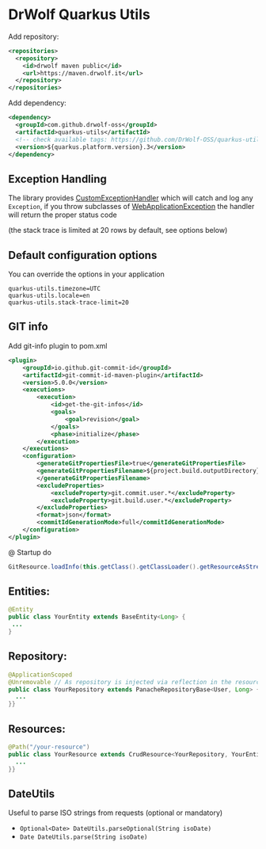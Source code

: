 # DrWolf Quarkus Utils

Add repository:

```xml
<repositories>
  <repository>
    <id>drwolf maven public</id>
    <url>https://maven.drwolf.it</url>
  </repository>
</repositories>
```

Add dependency:
```xml
<dependency>
  <groupId>com.github.drwolf-oss</groupId>
  <artifactId>quarkus-utils</artifactId>
  <!-- check available tags: https://github.com/DrWolf-OSS/quarkus-utils/tags -->
  <version>${quarkus.platform.version}.3</version> 
</dependency>
```

## Exception Handling

The library provides
[CustomExceptionHandler](https://github.com/DrWolf-OSS/quarkus-utils/blob/main/src/main/java/it/drwolf/base/utils/CustomExceptionHandler.java) 
which will catch and log any `Exception`, if you throw subclasses of [WebApplicationException](https://docs.oracle.com/javaee/7/api/javax/ws/rs/package-tree.html) the handler will return the proper status code

(the stack trace is limited at 20 rows by default, see options below)

## Default configuration options 
You can override the options in your application
```
quarkus-utils.timezone=UTC
quarkus-utils.locale=en
quarkus-utils.stack-trace-limit=20
```

## GIT info

Add git-info plugin to pom.xml

```xml
<plugin>
    <groupId>io.github.git-commit-id</groupId>
    <artifactId>git-commit-id-maven-plugin</artifactId>
    <version>5.0.0</version>
    <executions>
        <execution>
            <id>get-the-git-infos</id>
            <goals>
                <goal>revision</goal>
            </goals>
            <phase>initialize</phase>
        </execution>
    </executions>
    <configuration>
        <generateGitPropertiesFile>true</generateGitPropertiesFile>
        <generateGitPropertiesFilename>${project.build.outputDirectory}/git.json
        </generateGitPropertiesFilename>
        <excludeProperties>
            <excludeProperty>git.commit.user.*</excludeProperty>
            <excludeProperty>git.build.user.*</excludeProperty>
        </excludeProperties>
        <format>json</format>
        <commitIdGenerationMode>full</commitIdGenerationMode>
    </configuration>
</plugin>
```

@ Startup do

```java
GitResource.loadInfo(this.getClass().getClassLoader().getResourceAsStream("git.json"));
```

## Entities:

```java
@Entity
public class YourEntity extends BaseEntity<Long> {
 ...
}
```

## Repository:

```java
@ApplicationScoped
@Unremovable // As repository is injected via reflection in the resource this annotation is needed
public class YourRepository extends PanacheRepositoryBase<User, Long> {
  ...
}}

```

## Resources:

```java
@Path("/your-resource")
public class YourResource extends CrudResource<YourRepository, YourEntity, Long> {
  ...
}}
```

## DateUtils
Useful to parse ISO strings from requests (optional or mandatory)

- `Optional<Date> DateUtils.parseOptional(String isoDate)`
- `Date DateUtils.parse(String isoDate)`
